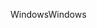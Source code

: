 <span data-ttu-id="0df40-101">Windows</span><span class="sxs-lookup"><span data-stu-id="0df40-101">Windows</span></span>